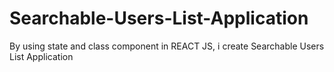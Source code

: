 # Searchable-Users-List-Application
By using state and class component in REACT JS, i create Searchable Users List Application
